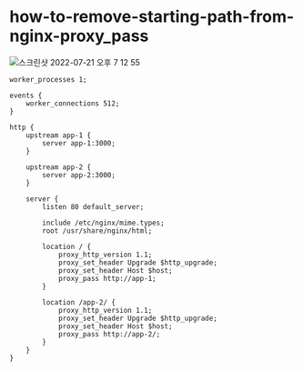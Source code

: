 # how-to-remove-starting-path-from-nginx-proxy_pass

![스크린샷 2022-07-21 오후 7 12 55](https://user-images.githubusercontent.com/93635070/180189924-1e21693b-0500-4e5a-8aef-0634f173cd8b.png)

```
worker_processes 1;

events {
    worker_connections 512;
}

http {
    upstream app-1 {
        server app-1:3000;
    }

    upstream app-2 {
        server app-2:3000;
    }

    server {
        listen 80 default_server;

        include /etc/nginx/mime.types;
        root /usr/share/nginx/html;

        location / {
            proxy_http_version 1.1;
            proxy_set_header Upgrade $http_upgrade;
            proxy_set_header Host $host;
            proxy_pass http://app-1;
        }

        location /app-2/ {
            proxy_http_version 1.1;
            proxy_set_header Upgrade $http_upgrade;
            proxy_set_header Host $host;
            proxy_pass http://app-2/;
        }
    }
}
```
